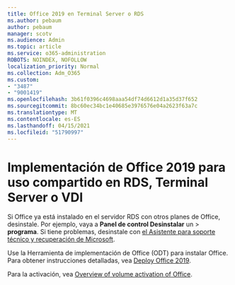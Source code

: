```yaml
---
title: Office 2019 en Terminal Server o RDS
ms.author: pebaum
author: pebaum
manager: scotv
ms.audience: Admin
ms.topic: article
ms.service: o365-administration
ROBOTS: NOINDEX, NOFOLLOW
localization_priority: Normal
ms.collection: Adm_O365
ms.custom:
- "3487"
- "9001419"
ms.openlocfilehash: 3b61f0396c4698aaa54df74d6612d1a35d37f652
ms.sourcegitcommit: 8bc60ec34bc1e40685e3976576e04a2623f63a7c
ms.translationtype: MT
ms.contentlocale: es-ES
ms.lasthandoff: 04/15/2021
ms.locfileid: "51790997"
---
```

# <a name="deploying-office-2019-for-shared-use-on-rds-terminal-server-or-vdi"></a>Implementación de Office 2019 para uso compartido en RDS, Terminal Server o VDI

Si Office ya está instalado en el servidor RDS con otros planes de Office, desinstale. Por ejemplo, vaya a **Panel de control Desinstalar** un  >  **programa**. Si tiene problemas, desinstale con [el Asistente para soporte técnico y recuperación de Microsoft](https://aka.ms/SARA-OfficeUninstall-Alchemy). 

Use la Herramienta de implementación de Office (ODT) para instalar Office. Para obtener instrucciones detalladas, vea [Deploy Office 2019](https://docs.microsoft.com/deployoffice/office2019/deploy).

Para la activación, vea [Overview of volume activation of Office](https://docs.microsoft.com/deployoffice/vlactivation/plan-volume-activation-of-office).